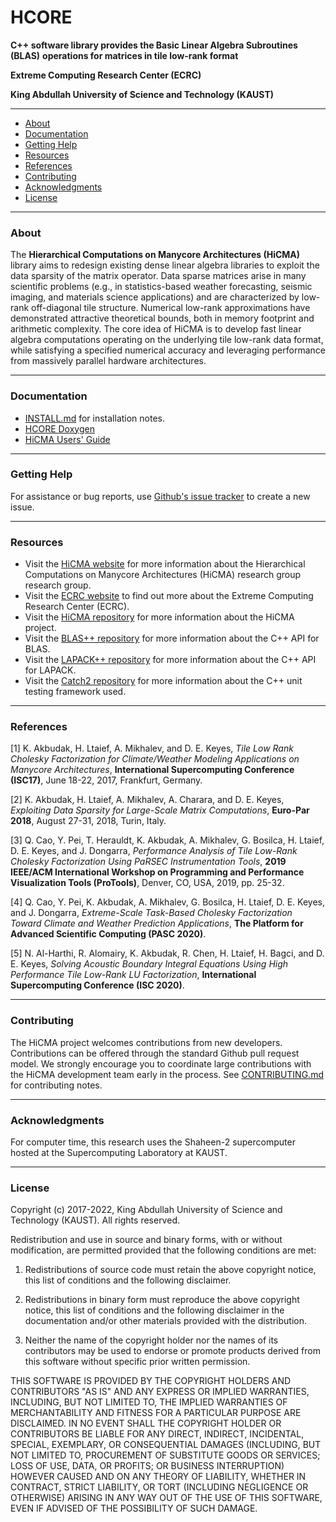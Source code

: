 # HCORE

**C++ software library provides the Basic Linear Algebra Subroutines (BLAS)**
**operations for matrices in tile low-rank format**

**Extreme Computing Research Center (ECRC)**

**King Abdullah University of Science and Technology (KAUST)**

* * *

- [About](#about)
- [Documentation](#documentation)
- [Getting Help](#getting-help)
- [Resources](#resources)
- [References](#references)
- [Contributing](#contributing)
- [Acknowledgments](#acknowledgments)
- [License](#license)

* * *

### About

The **Hierarchical Computations on Manycore Architectures (HiCMA)** library aims
to redesign existing  dense linear algebra libraries to exploit the data sparsity
of the matrix operator. Data sparse matrices arise in many scientific problems
(e.g., in statistics-based weather forecasting, seismic imaging, and materials
science applications) and are characterized by low-rank off-diagonal tile structure.
Numerical low-rank approximations have demonstrated attractive theoretical bounds,
both in memory footprint and arithmetic complexity. The core idea of HiCMA is to
develop fast linear algebra computations operating on the underlying tile low-rank
data format, while satisfying a specified numerical accuracy and leveraging
performance from massively parallel hardware architectures.

* * *

### Documentation

* [INSTALL.md](INSTALL.md) for installation notes.
* [HCORE Doxygen](https://ecrc.github.io/hcore/)
* [HiCMA Users' Guide](https://ecrc.github.io/hicma/)

* * *

### Getting Help

For assistance or bug reports,
use [Github's issue tracker](https://github.com/ecrc/hcorepp/issues)
to create a new issue.

* * *

### Resources

* Visit the [HiCMA website](https://cemse.kaust.edu.sa/hicma)
  for more information about the Hierarchical Computations on Manycore
  Architectures (HiCMA) research group research group.
* Visit the [ECRC website](https://cemse.kaust.edu.sa/ecrc)
  to find out more about the Extreme Computing Research Center (ECRC).
* Visit the [HiCMA repository](https://github.com/ecrc/hicmapp)
  for more information about the HiCMA project.
* Visit the [BLAS++ repository](https://bitbucket.org/icl/blaspp)
  for more information about the C++ API for BLAS.
* Visit the [LAPACK++ repository](https://bitbucket.org/icl/lapackpp)
  for more information about the C++ API for LAPACK.
* Visit the [Catch2 repository](https://github.com/catchorg/Catch2)
  for more information about the C++ unit testing framework used.

* * *

### References

[1] K. Akbudak, H. Ltaief, A. Mikhalev, and D. E. Keyes,
*Tile Low Rank Cholesky Factorization for Climate/Weather Modeling Applications
on Manycore Architectures*, **International Supercomputing Conference (ISC17)**,
June 18-22, 2017, Frankfurt, Germany.

[2] K. Akbudak, H. Ltaief, A. Mikhalev, A. Charara, and D. E. Keyes,
*Exploiting Data Sparsity for Large-Scale Matrix Computations*,
**Euro-Par 2018**, August 27-31, 2018, Turin, Italy.

[3] Q. Cao, Y. Pei, T. Herauldt, K. Akbudak, A. Mikhalev, G. Bosilca, H. Ltaief,
D. E. Keyes, and J. Dongarra, *Performance Analysis of Tile Low-Rank Cholesky
Factorization Using PaRSEC Instrumentation Tools*,
**2019 IEEE/ACM International Workshop on Programming and Performance
Visualization Tools (ProTools)**, Denver, CO, USA, 2019, pp. 25-32.

[4] Q. Cao, Y. Pei, K. Akbudak, A. Mikhalev, G. Bosilca, H. Ltaief, D. E. Keyes,
and J. Dongarra, *Extreme-Scale Task-Based Cholesky Factorization Toward Climate
and Weather Prediction Applications*, **The Platform for Advanced Scientific
Computing (PASC 2020)**.

[5] N. Al-Harthi, R. Alomairy, K. Akbudak, R. Chen, H. Ltaief, H. Bagci,
and D. E. Keyes, *Solving Acoustic Boundary Integral Equations Using High
Performance Tile Low-Rank LU Factorization*, **International Supercomputing
Conference (ISC 2020)**.

* * *

### Contributing

The HiCMA project welcomes contributions from new developers. Contributions can
be offered through the standard Github pull request model. We strongly encourage
you to coordinate large contributions with the HiCMA development team early in
the process. See [CONTRIBUTING.md](CONTRIBUTING.md) for contributing notes.

* * *

### Acknowledgments

For computer time, this research uses the Shaheen-2 supercomputer hosted at the
Supercomputing Laboratory at KAUST.

* * *

### License

Copyright (c) 2017-2022, King Abdullah University of Science and Technology
(KAUST). All rights reserved.

Redistribution and use in source and binary forms, with or without
modification, are permitted provided that the following conditions are met:

1. Redistributions of source code must retain the above copyright notice, this
   list of conditions and the following disclaimer.

2. Redistributions in binary form must reproduce the above copyright notice,
   this list of conditions and the following disclaimer in the documentation
   and/or other materials provided with the distribution.

3. Neither the name of the copyright holder nor the names of its
   contributors may be used to endorse or promote products derived from
   this software without specific prior written permission.

THIS SOFTWARE IS PROVIDED BY THE COPYRIGHT HOLDERS AND CONTRIBUTORS "AS IS"
AND ANY EXPRESS OR IMPLIED WARRANTIES, INCLUDING, BUT NOT LIMITED TO, THE
IMPLIED WARRANTIES OF MERCHANTABILITY AND FITNESS FOR A PARTICULAR PURPOSE ARE
DISCLAIMED. IN NO EVENT SHALL THE COPYRIGHT HOLDER OR CONTRIBUTORS BE LIABLE
FOR ANY DIRECT, INDIRECT, INCIDENTAL, SPECIAL, EXEMPLARY, OR CONSEQUENTIAL
DAMAGES (INCLUDING, BUT NOT LIMITED TO, PROCUREMENT OF SUBSTITUTE GOODS OR
SERVICES; LOSS OF USE, DATA, OR PROFITS; OR BUSINESS INTERRUPTION) HOWEVER
CAUSED AND ON ANY THEORY OF LIABILITY, WHETHER IN CONTRACT, STRICT LIABILITY,
OR TORT (INCLUDING NEGLIGENCE OR OTHERWISE) ARISING IN ANY WAY OUT OF THE USE
OF THIS SOFTWARE, EVEN IF ADVISED OF THE POSSIBILITY OF SUCH DAMAGE.
